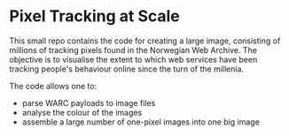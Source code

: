 # Pixel Tracking at Scale

This small repo contains the code for creating a large image, consisting of millions of tracking pixels found in the Norwegian Web Archive. The objective is to visualise the extent to which web services have been tracking people's behaviour online since the turn of the millenia.

The code allows one to:
- parse WARC payloads to image files
- analyse the colour of the images
- assemble a large number of one-pixel images into one big image

